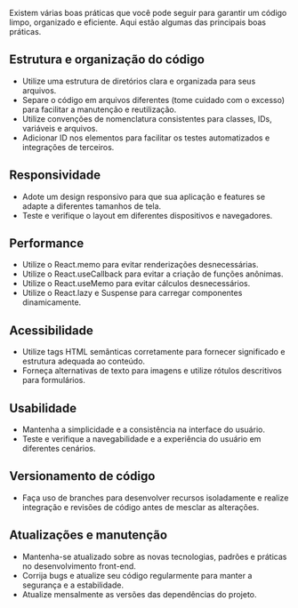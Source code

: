 Existem várias boas práticas que você pode seguir para garantir um código limpo, organizado e eficiente. Aqui estão algumas das principais boas práticas.

## Estrutura e organização do código
   - Utilize uma estrutura de diretórios clara e organizada para seus arquivos.
   - Separe o código em arquivos diferentes (tome cuidado com o excesso) para facilitar a manutenção e reutilização.
   - Utilize convenções de nomenclatura consistentes para classes, IDs, variáveis e arquivos.
   - Adicionar ID nos elementos para facilitar os testes automatizados e integrações de terceiros.

## Responsividade
   - Adote um design responsivo para que sua aplicação e features se adapte a diferentes tamanhos de tela.
   - Teste e verifique o layout em diferentes dispositivos e navegadores.

## Performance
   - Utilize o React.memo para evitar renderizações desnecessárias.
   - Utilize o React.useCallback para evitar a criação de funções anônimas.
   - Utilize o React.useMemo para evitar cálculos desnecessários.
   - Utilize o React.lazy e Suspense para carregar componentes dinamicamente.

## Acessibilidade
   - Utilize tags HTML semânticas corretamente para fornecer significado e estrutura adequada ao conteúdo.
   - Forneça alternativas de texto para imagens e utilize rótulos descritivos para formulários.

## Usabilidade
   - Mantenha a simplicidade e a consistência na interface do usuário.
   - Teste e verifique a navegabilidade e a experiência do usuário em diferentes cenários.

## Versionamento de código
   - Faça uso de branches para desenvolver recursos isoladamente e realize integração e revisões de código antes de mesclar as alterações.

## Atualizações e manutenção
   - Mantenha-se atualizado sobre as novas tecnologias, padrões e práticas no desenvolvimento front-end.
   - Corrija bugs e atualize seu código regularmente para manter a segurança e a estabilidade.
   - Atualize mensalmente as versões das dependências do projeto.
